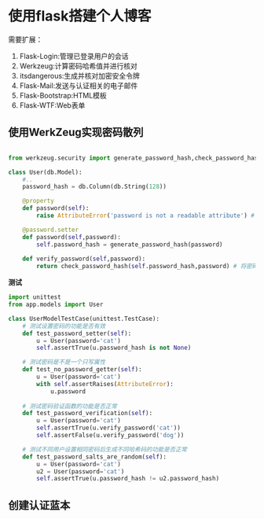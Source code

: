 # 使用flask搭建个人博客

需要扩展：

1. Flask-Login:管理已登录用户的会话
2. Werkzeug:计算密码哈希值并进行核对
3. itsdangerous:生成并核对加密安全令牌
4. Flask-Mail:发送与认证相关的电子邮件
5. Flask-Bootstrap:HTML模板
6. Flask-WTF:Web表单

## 使用WerkZeug实现密码散列


```python

from werkzeug.security import generate_password_hash,check_password_hash

class User(db.Model):
    #..
    password_hash = db.Column(db.String(128))

    @property
    def password(self):
        raise AttributeError('password is not a readable attribute') # 这是一个只写属性，不允许读取

    @password.setter
    def password(self,password):
        self.password_hash = generate_password_hash(password)
    
    def verify_password(self,password):
        return check_password_hash(self.password_hash,password) # 将密码与库中的密码进行比对，判断是否正确

```
**测试** 
```python
import unittest
from app.models import User

class UserModelTestCase(unittest.TestCase):
    # 测试设置密码的功能是否有效
    def test_password_setter(self):
        u = User(password='cat')
        self.assertTrue(u.password_hash is not None)

    # 测试密码是不是一个只写属性
    def test_no_password_getter(self):
        u = User(password='cat')
        with self.assertRaises(AttributeError):
            u.password
    
    # 测试密码验证函数的功能是否正常
    def test_password_verification(self):
        u = User(password='cat')
        self.assertTrue(u.verify_password('cat'))
        self.assertFalse(u.verify_password('dog'))

    # 测试不同用户设置相同密码后生成不同哈希码的功能是否正常
    def test_password_salts_are_random(self):
        u = User(password='cat')
        u2 = User(password='cat')
        self.assertTrue(u.password_hash != u2.password_hash)

```

## 创建认证蓝本

